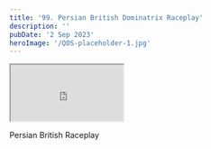 ```yaml
---
title: '99. Persian British Dominatrix Raceplay'
description: ''
pubDate: '2 Sep 2023'
heroImage: '/QOS-placeholder-1.jpg'
---
```

<iframe src="https://drive.google.com/file/d/1styKwBm5kCGNa8ORRYuy6VTKVd8cIqRV/preview" width="200" height="100" allow="autoplay" allowfullscreen="allowfullscreen"></iframe>

Persian British Raceplay